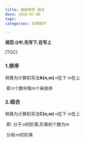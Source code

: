 ```yaml
---
title: 基础排序 组合
date: 2018-07-08
tags: 
categories: 初等数学

---
```




**规范:()中,先写下,在写上**

[TOC]

### 1.排序 ###

转换为计算机写法**A(n,m)**     n在下  m在上

​	即:n个数中取m个来排序



### 2.组合 ###

转换为计算机写法**C(n,m)**	n在下 m在上

​	即: 分子:n的阶乘,阶乘的个数为m

​	      分母:m的阶乘